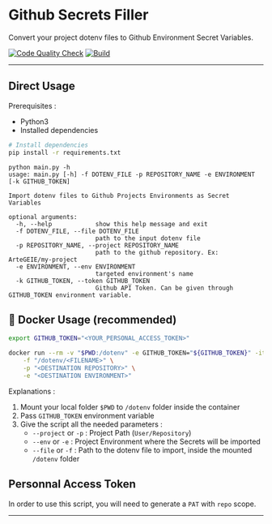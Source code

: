 # Github Secrets Filler

Convert your project dotenv files to Github Environment Secret Variables.

[![Code Quality Check](https://github.com/ArteGEIE/github-secrets-filler/actions/workflows/code-quality.yml/badge.svg)](https://github.com/ArteGEIE/github-secrets-filler/actions/workflows/code-quality.yml) [![Build](https://github.com/ArteGEIE/github-secrets-filler/actions/workflows/build-and-publish.yml/badge.svg)](https://github.com/ArteGEIE/github-secrets-filler/actions/workflows/build-and-publish.yml)

---

## Direct Usage

Prerequisites :
 - Python3
 - Installed dependencies

```bash
# Install dependencies
pip install -r requirements.txt
```

```raw
python main.py -h
usage: main.py [-h] -f DOTENV_FILE -p REPOSITORY_NAME -e ENVIRONMENT [-k GITHUB_TOKEN]

Import dotenv files to Github Projects Environments as Secret Variables

optional arguments:
  -h, --help            show this help message and exit
  -f DOTENV_FILE, --file DOTENV_FILE
                        path to the input dotenv file
  -p REPOSITORY_NAME, --project REPOSITORY_NAME
                        path to the github repository. Ex: ArteGEIE/my-project
  -e ENVIRONMENT, --env ENVIRONMENT
                        targeted environment's name
  -k GITHUB_TOKEN, --token GITHUB_TOKEN
                        Github API Token. Can be given through GITHUB_TOKEN environment variable.
```

## 🐳 Docker Usage (recommended)

```bash
export GITHUB_TOKEN="<YOUR_PERSONAL_ACCESS_TOKEN>"

docker run --rm -v "$PWD:/dotenv" -e GITHUB_TOKEN="${GITHUB_TOKEN}" -it ghcr.io/devopsactions/github-secrets-filler:latest \
    -f "/dotenv/<FILENAME>" \
    -p "<DESTINATION REPOSITORY>" \
    -e "<DESTINATION ENVIRONMENT>"
```

Explanations :
  1. Mount your local folder `$PWD` to `/dotenv` folder inside the container
  2. Pass `GITHUB_TOKEN` environment variable
  3. Give the script all the needed parameters :
     - `--project` or `-p` : Project Path (`User/Repository`)
     - `--env` or `-e` : Project Environment where the Secrets will be imported
     - `--file` or `-f` : Path to the dotenv file to import, inside the mounted `/dotenv` folder


## Personnal Access Token

In order to use this script, you will need to generate a `PAT` with `repo` scope.

---